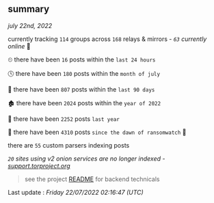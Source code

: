
## summary
_july 22nd, 2022_

currently tracking `114` groups across `168` relays & mirrors - _`63` currently online_ 📡

⏲ there have been `16` posts within the `last 24 hours`

🕓 there have been `180` posts within the `month of july`

📅 there have been `807` posts within the `last 90 days`

🏚 there have been `2024` posts within the `year of 2022`

🚀 there have been `2252` posts `last year`

🦕 there have been `4310` posts `since the dawn of ransomwatch` 🐣

there are `55` custom parsers indexing posts

_`20` sites using v2 onion services are no longer indexed - [support.torproject.org](https://support.torproject.org/onionservices/v2-deprecation/)_

> see the project [README](https://github.com/jmousqueton/ransomwatch#readme) for backend technicals



Last update : _Friday 22/07/2022 02:16:47 (UTC)_

